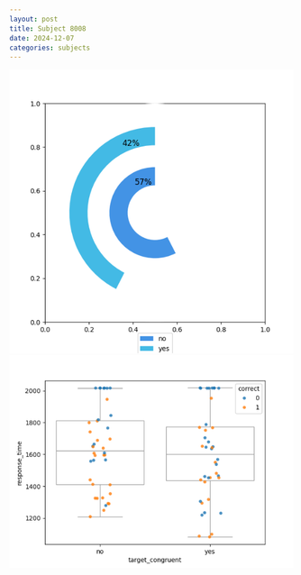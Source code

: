```yaml
---
layout: post
title: Subject 8008
date: 2024-12-07
categories: subjects
---
```


![](data/8008/run-3/8008_accuracy_target_congruence.png)
![](data/8008/run-3/8008_rt_congruence.png)
